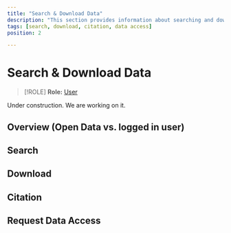 ```yaml
---
title: "Search & Download Data"
description: "This section provides information about searching and downloading data, including citation and data access requests."
tags: [search, download, citation, data access]
position: 2

---
```


# Search & Download Data
> [!ROLE]
> __Role:__ [User](../General/#roles)

Under construction. We are working on it.

## Overview (Open Data vs. logged in user)
## Search
## Download
## Citation
## Request Data Access